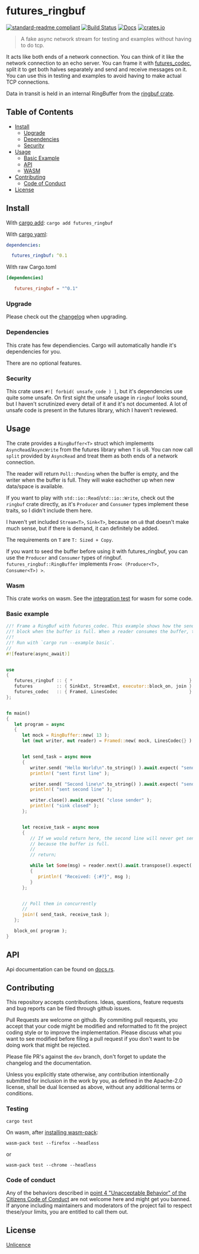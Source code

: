 # futures_ringbuf

[![standard-readme compliant](https://img.shields.io/badge/readme%20style-standard-brightgreen.svg?style=flat-square)](https://github.com/RichardLitt/standard-readme)
[![Build Status](https://api.travis-ci.org/najamelan/futures_ringbuf.svg?branch=master)](https://travis-ci.org/najamelan/futures_ringbuf)
[![Docs](https://docs.rs/futures_ringbuf/badge.svg)](https://docs.rs/futures_ringbuf)
[![crates.io](https://img.shields.io/crates/v/futures_ringbuf.svg)](https://crates.io/crates/futures_ringbuf)


> A fake async network stream for testing and examples without having to do tcp.

It acts like both ends of a network connection. You can think of it like the network connection to an echo server. You can frame it with [futures_codec](https://crates.io/crates/futures_codec), split it to get both halves separately and send and receive messages on it. You can use this in testing and examples to avoid having to make actual TCP connections.

Data in transit is held in an internal RingBuffer from the [ringbuf crate](https://crates.io/crates/ringbuf).

## Table of Contents

- [Install](#install)
  - [Upgrade](#upgrade)
  - [Dependencies](#dependencies)
  - [Security](#security)
- [Usage](#usage)
  - [Basic Example](#basic-example)
  - [API](#api)
  - [WASM](#wasm)
- [Contributing](#contributing)
  - [Code of Conduct](#code-of-conduct)
- [License](#license)


## Install
With [cargo add](https://github.com/killercup/cargo-edit):
`cargo add futures_ringbuf`

With [cargo yaml](https://gitlab.com/storedbox/cargo-yaml):
```yaml
dependencies:

  futures_ringbuf: ^0.1
```

With raw Cargo.toml
```toml
[dependencies]

   futures_ringbuf = "^0.1"
```

### Upgrade

Please check out the [changelog](https://github.com/najamelan/futures_ringbuf/blob/master/CHANGELOG.md) when upgrading.


### Dependencies

This crate has few dependiencies. Cargo will automatically handle it's dependencies for you.

There are no optional features.


### Security

This crate uses `#![ forbid( unsafe_code ) ]`, but it's dependencies use quite some unsafe. On first sight the unsafe usage in `ringbuf` looks sound, but I haven't scrutinized every detail of it and it's not documented.
A lot of unsafe code is present in the futures library, which I haven't reviewed.


## Usage

The crate provides a `RingBuffer<T>` struct which implements `AsyncRead`/`AsyncWrite` from the futures library
when `T` is u8. You can now call `split` provided by `AsyncRead` and treat them as both ends of a network connection.

The reader will return `Poll::Pending` when the buffer is empty, and the writer when the buffer is full. They will
wake eachother up when new data/space is available.

If you want to play with `std::io::Read`/`std::io::Write`, check out the `ringbuf` crate directly, as it's `Producer` and
`Consumer` types implement these traits, so I didn't include them here.

I haven't yet included `Stream<T>`, `Sink<T>`, because on `u8` that doesn't make much sense, but if there is demand,
it can definitely be added.

The requirements on `T` are `T: Sized + Copy`.

If you want to seed the buffer before using it with futures_ringbuf, you can use the `Producer` and `Consumer` types of ringbuf. `futures_ringbuf::RingBuffer` implements `From< (Producer<T>, Consumer<T>) >`.

### Wasm

This crate works on wasm. See the [integration test](https://github.com/najamelan/futures_ringbuf/tree/master/test/wasm.rs) for wasm for some code.


### Basic example

```rust
//! Frame a RingBuf with futures_codec. This example shows how the sending task will
//! block when the buffer is full. When a reader consumes the buffer, the sender is woken up.
//!
//! Run with `cargo run --example basic`.
//
#![feature(async_await)]


use
{
   futures_ringbuf :: { *                                            } ,
   futures         :: { SinkExt, StreamExt, executor::block_on, join } ,
   futures_codec   :: { Framed, LinesCodec                           } ,
};


fn main()
{
   let program = async
   {
      let mock = RingBuffer::new( 13 );
      let (mut writer, mut reader) = Framed::new( mock, LinesCodec{} ).split();


      let send_task = async move
      {
         writer.send( "Hello World\n".to_string() ).await.expect( "send" );
         println!( "sent first line" );

         writer.send( "Second line\n".to_string() ).await.expect( "send" );
         println!( "sent second line" );

         writer.close().await.expect( "close sender" );
         println!( "sink closed" );
      };


      let receive_task = async move
      {
         // If we would return here, the second line will never get sent
         // because the buffer is full.
         //
         // return;

         while let Some(msg) = reader.next().await.transpose().expect( "receive message" )
         {
            println!( "Received: {:#?}", msg );
         }
      };


      // Poll them in concurrently
      //
      join!( send_task, receive_task );
   };

   block_on( program );
}
```

## API

Api documentation can be found on [docs.rs](https://docs.rs/futures_ringbuf).


## Contributing

This repository accepts contributions. Ideas, questions, feature requests and bug reports can be filed through github issues.

Pull Requests are welcome on github. By commiting pull requests, you accept that your code might be modified and reformatted to fit the project coding style or to improve the implementation. Please discuss what you want to see modified before filing a pull request if you don't want to be doing work that might be rejected.

Please file PR's against the `dev` branch, don't forget to update the changelog and the documentation.

Unless you explicitly state otherwise, any contribution intentionally
submitted for inclusion in the work by you, as defined in the Apache-2.0
license, shall be dual licensed as above, without any additional terms
or conditions.

### Testing

`cargo test`

On wasm, after [installing wasm-pack](https://rustwasm.github.io/wasm-pack/):

`wasm-pack test --firefox --headless`

or

`wasm-pack test --chrome --headless`

### Code of conduct

Any of the behaviors described in [point 4 "Unacceptable Behavior" of the Citizens Code of Conduct](http://citizencodeofconduct.org/#unacceptable-behavior) are not welcome here and might get you banned. If anyone including maintainers and moderators of the project fail to respect these/your limits, you are entitled to call them out.

## License

[Unlicence](https://unlicense.org/)


